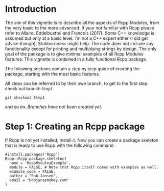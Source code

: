 Introduction
============

The aim of this vignette is to describe all the aspects of Rcpp Modules,
from the very basic to the more advanced. If your not familiar with Rcpp
please refer to Allaire, Eddelbuettel and Francois (2017). Some C++
knowledge is assumed but only at a basic level. I’m not a C++ expert
either (I did get advice though). Stubbornness might help. The code does
not include any functionality except for printing and multiplying
strings by design. The only goal of the package is to give minimal
examples of all Rcpp Modules features. This vignette is contained in a
fully functional Rcpp package.

The following sections contain a step by step guide of creating the
package, starting with the most basic features.

All steps can be referred to by their own branch, to get to the first
step check out branch `Step1`

    git checkout Step1

and so on. *Branches have not been created yet.*

Step 1: Creating an Rcpp package
================================

If Rcpp is not yet installed, install it. Now you can create a package
skeleton that is ready to use Rcpp with the following command:

    #install.packages('Rcpp')
    Rcpp::Rcpp.package.skeleton(
      name = 'RcppModulesExample',
      module = FALSE, # Note that Rcpp itself comes with examples as well.
      example_code = FALSE,
      author = "Bob Jansen",
      email = "bobjansen@hey.com"
    )
